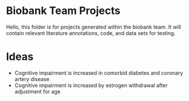 # Biobank Team Projects

Hello, this folder is for projects generated within the biobank team. It will contain relevant literature annotations, code, and data sets for testing.

# Ideas

- Cognitive impairment is increased in comorbid diabetes and coronary artery disease
- Cognitive impairment is increased by estrogen withdrawal after adjustment for age


